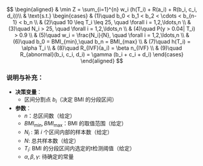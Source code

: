 
$$
\begin{aligned}
& \min Z = \sum_{i=1}^{n} w_i (h(T_i) + R(a_i) + R(b_i, c_i, d_i))\\
& \text{s.t.} 
\begin{cases} 
& (1)\quad b_0 < b_1 < b_2 < \cdots < b_{n-1} < b_n \\
& (2)\quad 10 \leq T_i \leq 25, \quad \forall i = 1,2,\ldots,n \\
& (3)\quad N_i > 25, \quad \forall i = 1,2,\ldots,n \\
& (4)\quad P(y > 0.04| T_i) > 0.9 \\
& (5)\quad w_i = \frac{N_i}{N}, \quad \forall i = 1,2,\ldots,n \\
& (6)\quad b_0 = BMI_{min},\quad b_n = BMI_{max} \\
& (7)\quad h(T_i) =  \alpha T_i \\
& (8)\quad R_{IVF}(a_i) = \beta n_{IVF} \\
& (9)\quad R_{abnormal}(b_i, c_i, d_i) = \gamma (b_i + c_i + d_i)
\end{cases}
\end{aligned}
$$

### 说明与补充：

- **决策变量**：  
  - 区间分割点 $b_i$（决定 BMI 的分段区间）  
- **参数**：  
  - $n$：总区间数（给定）  
  - $BMI_{\min},BMI_{\max}$：BMI 的取值范围（给定）
  - $N_i$ : 第 $i$ 个区间内部的样本数（给定）
  - $N$:  总共样本数（给定）
  - $T_i$: BMI 的分段区间内选定的t检测阈值（给定） 
  - $\alpha, \beta, \gamma$: 待确定的常量

